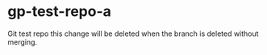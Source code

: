 # gp-test-repo-a
Git test repo this change will be deleted when the branch is deleted without merging.
